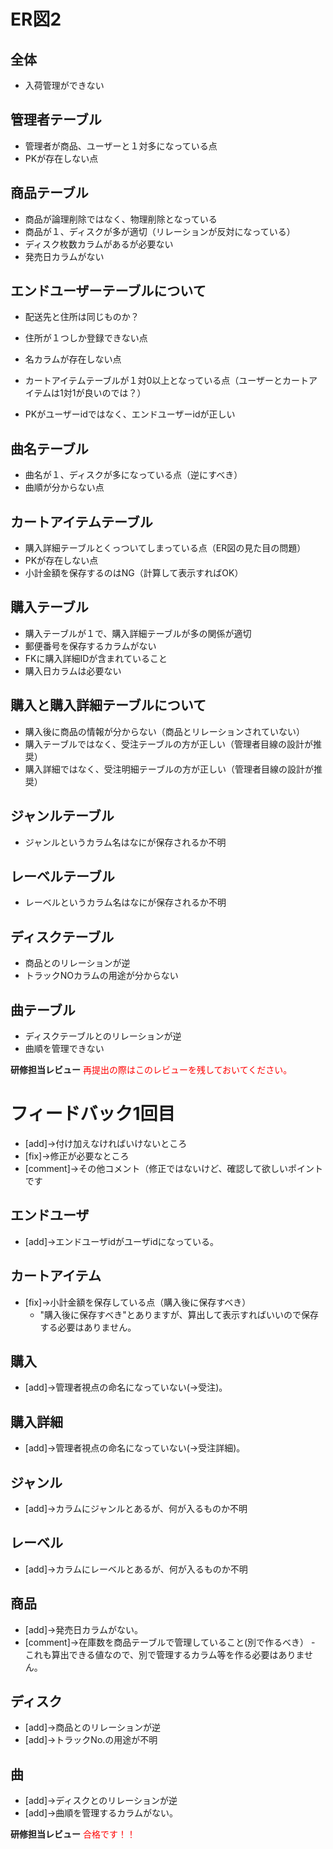 # ER図2
## 全体
- 入荷管理ができない

## 管理者テーブル
- 管理者が商品、ユーザーと１対多になっている点
- PKが存在しない点

## 商品テーブル
- 商品が論理削除ではなく、物理削除となっている
- 商品が１、ディスクが多が適切（リレーションが反対になっている）
- ディスク枚数カラムがあるが必要ない
- 発売日カラムがない


## エンドユーザーテーブルについて
- 配送先と住所は同じものか？
- 住所が１つしか登録できない点
- 名カラムが存在しない点
- カートアイテムテーブルが１対0以上となっている点（ユーザーとカートアイテムは1対1が良いのでは？）

- PKがユーザーidではなく、エンドユーザーidが正しい

## 曲名テーブル
- 曲名が１、ディスクが多になっている点（逆にすべき）
- 曲順が分からない点

## カートアイテムテーブル
- 購入詳細テーブルとくっついてしまっている点（ER図の見た目の問題）
- PKが存在しない点
- 小計金額を保存するのはNG（計算して表示すればOK）

## 購入テーブル
- 購入テーブルが１で、購入詳細テーブルが多の関係が適切
- 郵便番号を保存するカラムがない
- FKに購入詳細IDが含まれていること
- 購入日カラムは必要ない

## 購入と購入詳細テーブルについて
- 購入後に商品の情報が分からない（商品とリレーションされていない）
- 購入テーブルではなく、受注テーブルの方が正しい（管理者目線の設計が推奨）
- 購入詳細ではなく、受注明細テーブルの方が正しい（管理者目線の設計が推奨）

## ジャンルテーブル
- ジャンルというカラム名はなにが保存されるか不明
## レーベルテーブル
- レーベルというカラム名はなにが保存されるか不明

## ディスクテーブル
- 商品とのリレーションが逆
- トラックNOカラムの用途が分からない

## 曲テーブル
- ディスクテーブルとのリレーションが逆
- 曲順を管理できない


**研修担当レビュー**
<font color="Red">再提出の際はこのレビューを残しておいてください。</font>

# フィードバック1回目
- [add]→付け加えなければいけないところ
- [fix]→修正が必要なところ
- [comment]→その他コメント（修正ではないけど、確認して欲しいポイントです

## エンドユーザ
- [add]→エンドユーザidがユーザidになっている。

## カートアイテム
- [fix]→小計金額を保存している点（購入後に保存すべき）
  - "購入後に保存すべき"とありますが、算出して表示すればいいので保存する必要はありません。
  
## 購入
- [add]→管理者視点の命名になっていない(→受注)。

## 購入詳細
- [add]→管理者視点の命名になっていない(→受注詳細)。

## ジャンル
- [add]→カラムにジャンルとあるが、何が入るものか不明

## レーベル
- [add]→カラムにレーベルとあるが、何が入るものか不明

## 商品
- [add]→発売日カラムがない。
- [comment]→在庫数を商品テーブルで管理していること(別で作るべき）
  -　これも算出できる値なので、別で管理するカラム等を作る必要はありません。
  
## ディスク
- [add]→商品とのリレーションが逆
- [add]→トラックNo.の用途が不明

## 曲
- [add]→ディスクとのリレーションが逆
- [add]→曲順を管理するカラムがない。

**研修担当レビュー**
<font color="Red">合格です！！</font>
